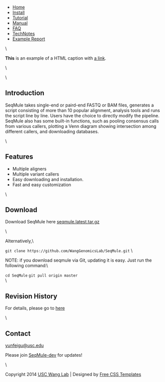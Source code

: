 -   [Home](home.html)
-   [Install](pages/installation.html)
-   [Tutorial](pages/tutorial.html)
-   [Manual](pages/manual.html)
-   [FAQ](pages/faq.html)
-   [TechNotes](pages/technotes.html)
-   [Example Report](pages/example_report/summary.html)

\

**This** is an example of a HTML caption with [a link](#).

\

\

Introduction
------------

SeqMule takes single-end or paird-end FASTQ or BAM files, generates a
script consisting of more than 10 popular alignment, analysis tools and
runs the script line by line. Users have the choice to directly modify
the pipeline. SeqMule also has some built-in functions, such as pooling
consensus calls from various callers, plotting a Venn diagram showing
intersection among different callers, and downloading databases.

\

Features
--------

-   Multiple aligners
-   Multiple variant callers
-   Easy downloading and installation.
-   Fast and easy customization

\

Download
--------

Download SeqMule here [seqmule.latest.tar.gz](seqmule.latest.tar.gz)

\

Alternatively,\

`git clone https://github.com/WangGenomicsLab/SeqMule.git` \

NOTE: if you download seqmule via Git, updating it is easy. Just run the
following command:\

`cd SeqMule` `git pull origin master` \
 \

Revision History
----------------

For details, please go to
[here](https://github.com/WangGenomicsLab/SeqMule/commits/master)

\

Contact
-------

yunfeigu@usc.edu

Please join
[SeqMule-dev](https://groups.google.com/forum/#!forum/seqmule-dev) for
updates!

\

Copyright 2014 [USC Wang Lab](http://genomics.usc.edu) | Designed by
[Free CSS Templates](http://www.templatemo.com)
